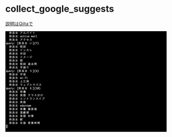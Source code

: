 # collect_google_suggests
[説明はQiitaで](https://qiita.com/shutokawabata0723/items/3a914a3082fc178bef4e)

<img src="https://github.com/harada0510/googleTranslation/blob/master/demo.gif" width="600">
